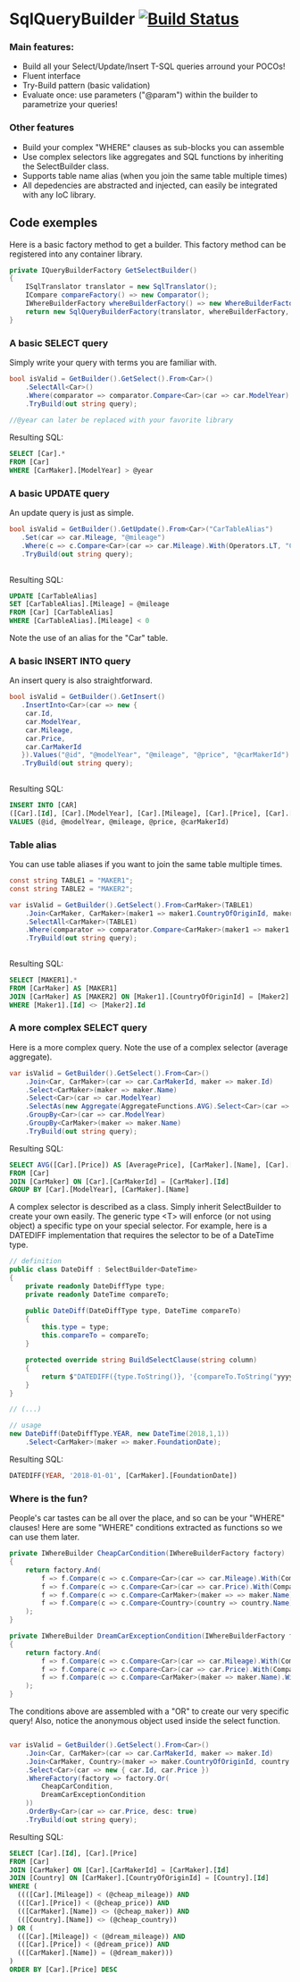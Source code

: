 # SqlQueryBuilder [![Build Status](https://travis-ci.com/Rem0o/SqlQueryBuilder.svg?branch=master)](https://travis-ci.com/Rem0o/SqlQueryBuilder)

### Main features:
  - Build all your Select/Update/Insert T-SQL queries arround your POCOs!
  - Fluent interface
  - Try-Build pattern (basic validation)
  - Evaluate once: use parameters ("@param") within the builder to parametrize your queries!
  
### Other features
  - Build your complex "WHERE" clauses as sub-blocks you can assemble
  - Use complex selectors like aggregates and SQL functions by inheriting the SelectBuilder class.
  - Supports table name alias (when you join the same table multiple times)
  - All depedencies are abstracted and injected, can easily be integrated with any IoC library.

## Code exemples

Here is a basic factory method to get a builder. This factory method can be registered into any container library. 
```c#
private IQueryBuilderFactory GetSelectBuilder()
{
	ISqlTranslator translator = new SqlTranslator();
	ICompare compareFactory() => new Comparator();
	IWhereBuilderFactory whereBuilderFactory() => new WhereBuilderFactory(compareFactory);
	return new SqlQueryBuilderFactory(translator, whereBuilderFactory, compareFactory);
}
```

### A basic SELECT query

Simply write your query with terms you are familiar with.
```c#
bool isValid = GetBuilder().GetSelect().From<Car>()
    .SelectAll<Car>()
    .Where(comparator => comparator.Compare<Car>(car => car.ModelYear).With(Operators.GT, "@year"))
    .TryBuild(out string query);
    
//@year can later be replaced with your favorite library
```
Resulting SQL:
```sql
SELECT [Car].* 
FROM [Car]
WHERE [CarMaker].[ModelYear] > @year
```

### A basic UPDATE query

An update query is just as simple.
```c#
bool isValid = GetBuilder().GetUpdate().From<Car>("CarTableAlias")
   .Set(car => car.Mileage, "@mileage")
   .Where(c => c.Compare<Car>(car => car.Mileage).With(Operators.LT, "0"))
   .TryBuild(out string query);
    
```
Resulting SQL:
```sql
UPDATE [CarTableAlias]
SET [CarTableAlias].[Mileage] = @mileage
FROM [Car] [CarTableAlias]
WHERE [CarTableAlias].[Mileage] < 0
```
Note the use of an alias for the "Car" table.

### A basic INSERT INTO query

An insert query is also straightforward.
```c#
bool isValid = GetBuilder().GetInsert()
   .InsertInto<Car>(car => new {
	car.Id,
	car.ModelYear,
	car.Mileage,
	car.Price,
	car.CarMakerId
   }).Values("@id", "@modelYear", "@mileage", "@price", "@carMakerId")
   .TryBuild(out string query);
    
```
Resulting SQL:
```sql
INSERT INTO [CAR] 
([Car].[Id], [Car].[ModelYear], [Car].[Mileage], [Car].[Price], [Car].[CarMakerId])
VALUES (@id, @modelYear, @mileage, @price, @carMakerId)
```

### Table alias

You can use table aliases if you want to join the same table multiple times.

```c#
const string TABLE1 = "MAKER1";
const string TABLE2 = "MAKER2";

var isValid = GetBuilder().GetSelect().From<CarMaker>(TABLE1)
    .Join<CarMaker, CarMaker>(maker1 => maker1.CountryOfOriginId, maker2 => maker2.CountryOfOriginId, TABLE1, TABLE2)
    .SelectAll<CarMaker>(TABLE1)
    .Where(comparator => comparator.Compare<CarMaker>(maker1 => maker1.Id, TABLE1).With<CarMaker>(Operators.NEQ, maker2 => maker2.Id, TABLE2))
    .TryBuild(out string query);
    
```
Resulting SQL:
```sql
SELECT [MAKER1].* 
FROM [CarMaker] AS [MAKER1]
JOIN [CarMaker] AS [MAKER2] ON [Maker1].[CountryOfOriginId] = [Maker2].[CountryOfOriginId]
WHERE [Maker1].[Id] <> [Maker2].Id
```

### A more complex SELECT query

Here is a more complex query. Note the use of a complex selector (average aggregate).
```c#
var isValid = GetBuilder().GetSelect().From<Car>()
    .Join<Car, CarMaker>(car => car.CarMakerId, maker => maker.Id)
    .Select<CarMaker>(maker => maker.Name)
    .Select<Car>(car => car.ModelYear)
    .SelectAs(new Aggregate(AggregateFunctions.AVG).Select<Car>(car => car.Price), "AveragePrice")
    .GroupBy<Car>(car => car.ModelYear)
    .GroupBy<CarMaker>(maker => maker.Name)
    .TryBuild(out string query);
```
Resulting SQL:
```sql
SELECT AVG([Car].[Price]) AS [AveragePrice], [CarMaker].[Name], [Car].[ModelYear] 
FROM [Car]
JOIN [CarMaker] ON [Car].[CarMakerId] = [CarMaker].[Id]
GROUP BY [Car].[ModelYear], [CarMaker].[Name]
```

A complex selector is described as a class. Simply inherit SelectBuilder<T> to create your own easily. The generic type \<T\> will enforce (or not using object) a specific type on your special selector. For example, here is a DATEDIFF implementation that requires the selector to be of a DateTime type.
```c#
// definition
public class DateDiff : SelectBuilder<DateTime>
{
    private readonly DateDiffType type;
    private readonly DateTime compareTo;

    public DateDiff(DateDiffType type, DateTime compareTo)
    {
        this.type = type;
        this.compareTo = compareTo;
    }

    protected override string BuildSelectClause(string column)
    {
        return $"DATEDIFF({type.ToString()}, '{compareTo.ToString("yyyy-MM-dd")}', {column})";
    }
}

// (...)

// usage
new DateDiff(DateDiffType.YEAR, new DateTime(2018,1,1))
    .Select<CarMaker>(maker => maker.FoundationDate);
```

Resulting SQL:
```sql
DATEDIFF(YEAR, '2018-01-01', [CarMaker].[FoundationDate])
```

### Where is the fun?

People's car tastes can be all over the place, and so can be your "WHERE" clauses! Here are some "WHERE" conditions extracted as functions so we can use them later.
```c#
private IWhereBuilder CheapCarCondition(IWhereBuilderFactory factory)
{
    return factory.And(
        f => f.Compare(c => c.Compare<Car>(car => car.Mileage).With(Compare.LT, "@cheap_mileage")),
        f => f.Compare(c => c.Compare<Car>(car => car.Price).With(Compare.LT, "@cheap_price")),
        f => f.Compare(c => c.Compare<CarMaker>(maker => => maker.Name).With(Compare.NEQ, "@cheap_name")),
        f => f.Compare(c => c.Compare<Country>(country => country.Name).With(Compare.NEQ, "@cheap_country"))
    );
}

private IWhereBuilder DreamCarExceptionCondition(IWhereBuilderFactory factory)
{
    return factory.And(
        f => f.Compare(c => c.Compare<Car>(car => car.Mileage).With(Compare.LT, "@dream_mileage")),
        f => f.Compare(c => c.Compare<Car>(car => car.Price).With(Compare.LT, "@dream_price")),
        f => f.Compare(c => c.Compare<CarMaker>(maker => maker.Name).With(Compare.EQ, "@dream_maker"))
    );
}
```
The conditions above are assembled with a "OR" to create our very specific query! Also, notice the anonymous object used inside the select function.
```c#

var isValid = GetBuilder().GetSelect().From<Car>()
    .Join<Car, CarMaker>(car => car.CarMakerId, maker => maker.Id)
    .Join<CarMaker, Country>(maker => maker.CountryOfOriginId, country => country.Id)
    .Select<Car>(car => new { car.Id, car.Price })
    .WhereFactory(factory => factory.Or(
        CheapCarCondition,
        DreamCarExceptionCondition
    ))
    .OrderBy<Car>(car => car.Price, desc: true)
    .TryBuild(out string query);
```

Resulting SQL:
```sql
SELECT [Car].[Id], [Car].[Price] 
FROM [Car] 
JOIN [CarMaker] ON [Car].[CarMakerId] = [CarMaker].[Id] 
JOIN [Country] ON [CarMaker].[CountryOfOriginId] = [Country].[Id] 
WHERE (
  ((([Car].[Mileage]) < (@cheap_mileage)) AND 
  (([Car].[Price]) < (@cheap_price)) AND
  (([CarMaker].[Name]) <> (@cheap_maker)) AND
  (([Country].[Name]) <> (@cheap_country))
) OR (
  (([Car].[Mileage]) < (@dream_mileage)) AND
  (([Car].[Price]) < (@dream_price)) AND
  (([CarMaker].[Name]) = (@dream_maker)))
)
ORDER BY [Car].[Price] DESC
```

